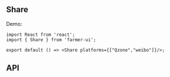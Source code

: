 <!--
 * @Date: 2021-12-31 11:12:19
 * @LastEditors: lzj
 * @LastEditTime: 2021-12-31 13:35:28
 * @FilePath: \farmer-ui\src\Share\index.md
-->

## Share

Demo:

```tsx
import React from 'react';
import { Share } from 'farmer-ui';

export default () => <Share platforms={["Qzone","weibo"]}/>;
```

## API
